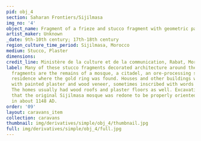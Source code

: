 ```yaml
---
pid: obj_4
section: Saharan Frontiers/Sijilmasa
img_no: '4'
object_name: Fragment of a frieze and stucco fragment with geometric pattern
artist_maker: Unknown
_date: 9th-10th century; 17th-18th century
region_culture_time_period: Sijilmasa, Morocco
medium: Stucco, Plaster
dimensions: 
credit_line: Ministère de la culture et de la communication, Rabat, Morocco
label: Many of these stucco fragments decorated architecture around the city. These
  fragments are the remains of a mosque, a citadel, an ore-processing site, and the
  residence where the gold ring was found. Houses and other buildings were decorated
  with painted plaster and wood veneer, sometimes inscribed with words from the Qur’an.
  The homes usually had wood roofs and plaster floors as well. Excavations reveal
  that the original Sijilmasa mosque was redone to be properly oriented towards Mecca
  in about 1148 AD.
order: '09'
layout: caravans_item
collection: caravans
thumbnail: img/derivatives/simple/obj_4/thumbnail.jpg
full: img/derivatives/simple/obj_4/full.jpg
---
```

